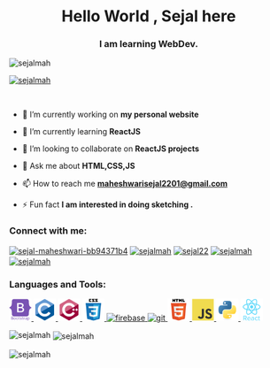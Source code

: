 <h1 align="center">Hello World , Sejal here</h1>
<h3 align="center">I am learning WebDev.</h3>

<p align="left"> <img src="https://komarev.com/ghpvc/?username=sejalmah&label=Profile%20views&color=0e75b6&style=flat" alt="sejalmah" /> </p>

<p align="left"> <a href="https://github.com/ryo-ma/github-profile-trophy"><img src="https://github-profile-trophy.vercel.app/?username=sejalmah" alt="sejalmah" /></a> </p>

<p align="left"> <a href="https://twitter.com/" target="blank"><img src="https://img.shields.io/twitter/follow/?logo=twitter&style=for-the-badge" alt="" /></a> </p>

- 🔭 I’m currently working on **my personal website**

- 🌱 I’m currently learning **ReactJS**

- 👯 I’m looking to collaborate on **ReactJS projects**

- 💬 Ask me about **HTML,CSS,JS**

- 📫 How to reach me **maheshwarisejal2201@gmail.com**

- ⚡ Fun fact **I am interested in doing sketching .**

<h3 align="left">Connect with me:</h3>
<p align="left">
<a href="https://linkedin.com/in/sejal-maheshwari-bb94371b4" target="blank"><img align="center" src="https://raw.githubusercontent.com/rahuldkjain/github-profile-readme-generator/master/src/images/icons/Social/linked-in-alt.svg" alt="sejal-maheshwari-bb94371b4" height="30" width="40" /></a>
<a href="https://www.codechef.com/users/sejalmah" target="blank"><img align="center" src="https://cdn.jsdelivr.net/npm/simple-icons@3.1.0/icons/codechef.svg" alt="sejalmah" height="30" width="40" /></a>
<a href="https://www.hackerrank.com/sejal22" target="blank"><img align="center" src="https://raw.githubusercontent.com/rahuldkjain/github-profile-readme-generator/master/src/images/icons/Social/hackerrank.svg" alt="sejal22" height="30" width="40" /></a>
<a href="https://codeforces.com/profile/sejalmah" target="blank"><img align="center" src="https://raw.githubusercontent.com/rahuldkjain/github-profile-readme-generator/master/src/images/icons/Social/codeforces.svg" alt="sejalmah" height="30" width="40" /></a>
<a href="https://auth.geeksforgeeks.org/user/sejalmah" target="blank"><img align="center" src="https://raw.githubusercontent.com/rahuldkjain/github-profile-readme-generator/master/src/images/icons/Social/geeks-for-geeks.svg" alt="sejalmah" height="30" width="40" /></a>
</p>

<h3 align="left">Languages and Tools:</h3>
<p align="left"> <a href="https://getbootstrap.com" target="_blank" rel="noreferrer"> <img src="https://raw.githubusercontent.com/devicons/devicon/master/icons/bootstrap/bootstrap-plain-wordmark.svg" alt="bootstrap" width="40" height="40"/> </a> <a href="https://www.cprogramming.com/" target="_blank" rel="noreferrer"> <img src="https://raw.githubusercontent.com/devicons/devicon/master/icons/c/c-original.svg" alt="c" width="40" height="40"/> </a> <a href="https://www.w3schools.com/cpp/" target="_blank" rel="noreferrer"> <img src="https://raw.githubusercontent.com/devicons/devicon/master/icons/cplusplus/cplusplus-original.svg" alt="cplusplus" width="40" height="40"/> </a> <a href="https://www.w3schools.com/css/" target="_blank" rel="noreferrer"> <img src="https://raw.githubusercontent.com/devicons/devicon/master/icons/css3/css3-original-wordmark.svg" alt="css3" width="40" height="40"/> </a> <a href="https://firebase.google.com/" target="_blank" rel="noreferrer"> <img src="https://www.vectorlogo.zone/logos/firebase/firebase-icon.svg" alt="firebase" width="40" height="40"/> </a> <a href="https://git-scm.com/" target="_blank" rel="noreferrer"> <img src="https://www.vectorlogo.zone/logos/git-scm/git-scm-icon.svg" alt="git" width="40" height="40"/> </a> <a href="https://www.w3.org/html/" target="_blank" rel="noreferrer"> <img src="https://raw.githubusercontent.com/devicons/devicon/master/icons/html5/html5-original-wordmark.svg" alt="html5" width="40" height="40"/> </a> <a href="https://developer.mozilla.org/en-US/docs/Web/JavaScript" target="_blank" rel="noreferrer"> <img src="https://raw.githubusercontent.com/devicons/devicon/master/icons/javascript/javascript-original.svg" alt="javascript" width="40" height="40"/> </a> <a href="https://www.python.org" target="_blank" rel="noreferrer"> <img src="https://raw.githubusercontent.com/devicons/devicon/master/icons/python/python-original.svg" alt="python" width="40" height="40"/> </a> <a href="https://reactjs.org/" target="_blank" rel="noreferrer"> <img src="https://raw.githubusercontent.com/devicons/devicon/master/icons/react/react-original-wordmark.svg" alt="react" width="40" height="40"/> </a> </p>

<p><img align="left" src="https://github-readme-stats.vercel.app/api/top-langs?username=sejalmah&show_icons=true&locale=en&layout=compact" alt="sejalmah" /></p>

<p>&nbsp;<img align="center" src="https://github-readme-stats.vercel.app/api?username=sejalmah&show_icons=true&locale=en" alt="sejalmah" /></p>

<p><img align="center" src="https://github-readme-streak-stats.herokuapp.com/?user=sejalmah&" alt="sejalmah" /></p>
